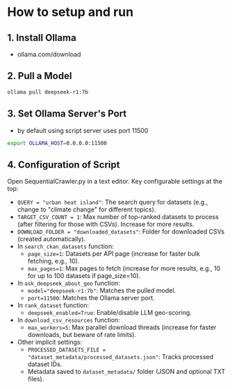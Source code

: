 # How to setup and run
## 1. Install Ollama
- ollama.com/download
## 2. Pull a Model
```bash
ollama pull deepseek-r1:7b
```
## 3. Set Ollama Server's Port
- by default using script server uses port 11500
```bash
export OLLAMA_HOST=0.0.0.0:11500
```
## 4. Configuration of Script
Open SequentialCrawler.py in a text editor. Key configurable settings at the top:

 - `QUERY = "urban heat island"`: The search query for datasets (e.g., change to "climate change" for different topics).
 - `TARGET_CSV_COUNT = 1`: Max number of top-ranked datasets to process (after filtering for those with CSVs). Increase for more results.
 - `DOWNLOAD_FOLDER = "downloaded_datasets"`: Folder for downloaded CSVs (created automatically).
 - In `search_ckan_datasets` function:
   - `page_size=1`: Datasets per API page (increase for faster bulk fetching, e.g., 10).
   - `max_pages=1`: Max pages to fetch (increase for more results, e.g., 10 for up to 100 datasets if page_size=10).
 - In `ask_deepseek_about_geo` function:
   - `model="deepseek-r1:7b"`: Matches the pulled model.
   - `port=11500`: Matches the Ollama server port.
 - In `rank_dataset` function:
   - `deepseek_enabled=True`: Enable/disable LLM geo-scoring.
 - In `download_csv_resources` function:
   - `max_workers=5`: Max parallel download threads (increase for faster downloads, but beware of rate limits).
 - Other implicit settings:
   - `PROCESSED_DATASETS_FILE = "dataset_metadata/processed_datasets.json"`: Tracks processed dataset IDs.
   - Metadata saved to `dataset_metadata/` folder (JSON and optional TXT files).
